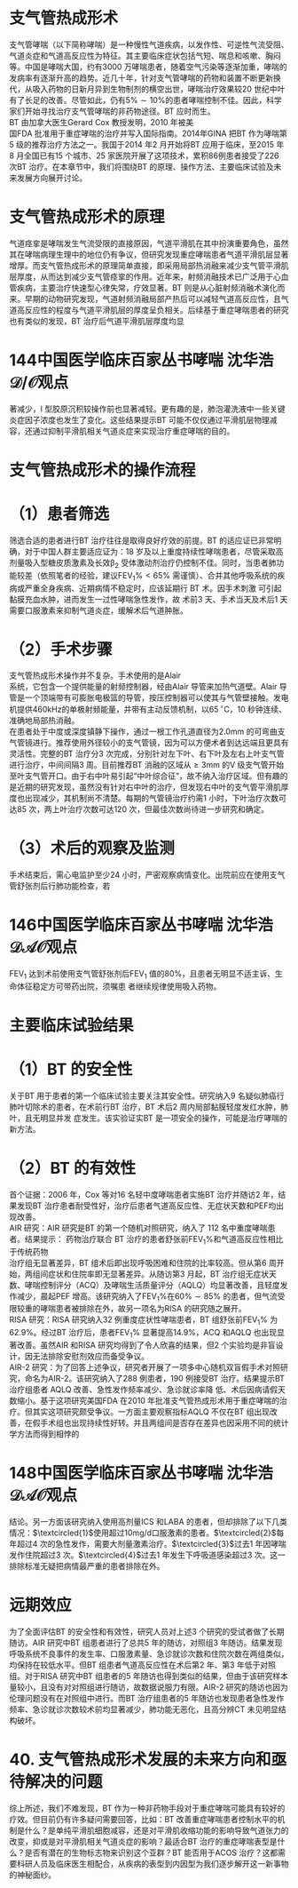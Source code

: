 # 支气管热成形术  
支气管哮喘（以下简称哮喘）是一种慢性气道疾病，以发作性、可逆性气流受阻、气道炎症和气道高反应性为特征。其主要临床症状包括气短、喘息和咳嗽、胸闷等。中国是哮喘大国，约有3000 万哮喘患者，随着空气污染等逐渐加重，哮喘的发病率有逐渐升高的趋势。近几十年，针对支气管哮喘的药物和装置不断更新换代，从吸入药物的日新月异到生物制剂的横空出世，哮喘治疗效果较20 世纪中叶有了长足的改善。尽管如此，仍有$5\%\sim10\%$的患者哮喘控制不佳。因此，科学家们开始寻找治疗支气管哮喘的非药物途径。BT 应时而生。  
BT 由加拿大医生Gerard Cox 教授发明，2010 年被美  
国FDA 批准用于重症哮喘的治疗并写入国际指南。2014年GINA 把BT 作为哮喘第5 级的推荐治疗方法之一。我国于2014 年2 月开始将BT 应用于临床，至2015 年8 月全国已有15 个城市、25 家医院开展了这项技术，累积86例患者接受了226 次BT 治疗。在本章节中，我们将围绕BT 的原理、操作方法、主要临床试验及未来发展方向展开讨论。  
#  支气管热成形术的原理  
气道痉挛是哮喘发生气流受限的直接原因，气道平滑肌在其中扮演重要角色，虽然其在哮喘病理生理中的地位仍有争议，但研究发现重症哮喘患者气道平滑肌层显著增厚。而支气管热成形术的原理简单直接，即采用局部热消融来减少支气管平滑肌层厚度，从而达到减少支气管痉挛的作用。近年来，射频消融技术已广泛用于心血管疾病，主要治疗快速型心律失常，疗效显著。BT 则是从心脏射频消融术演化而来。早期的动物研究发现，气道射频消融局部产热后可以减轻气道高反应性，且气道高反应性的程度与气道平滑肌层的厚度呈负相关。后续基于重症哮喘患者的研究也有类似的发现，BT 治疗后气道平滑肌层厚度均显  
# 144中国医学临床百家丛书哮喘  沈华浩  ${\mathcal{D}}/{\mathcal{O}}$观点  
著减少，I 型胶原沉积较操作前也显著减轻。更有趣的是，肺泡灌洗液中一些关键炎症因子浓度也发生了变化。这些结果提示BT 可能不仅仅通过平滑肌层物理减容，还通过抑制平滑肌相关气道炎症来实现治疗重症哮喘的目的。  
#  支气管热成形术的操作流程  
# （1）患者筛选  
筛选合适的患者进行BT 治疗往往是取得良好疗效的前提。BT 的适应证已非常明确，对于中国人群主要适应证为：18 岁及以上重度持续性哮喘患者，尽管采取高剂量吸入型糖皮质激素及长效$\upbeta_{2}$ 受体激动剂治疗仍控制不佳。同时，当患者肺功能较差（依照笔者的经验，建议$\mathrm{FEV}_{1}\%$$<65\%$ 需谨慎）、合并其他呼吸系统的疾病或严重全身疾病、近期病情不稳定时，应该延期行 BT  术。因手术刺激 可引起黏膜充血水肿，进而发生一过性哮喘急性发作，故 术前3 天、手术当天及术后1 天需要口服激素来抑制气道炎症，缓解术后气道肿胀。  
# （2）手术步骤  
支气管热成形术操作并不复杂。手术使用的是Alair  
系统，它包含一个提供能量的射频控制器，经由Alair 导管来加热气道壁。Alair 导管是一个顶端带有可膨胀电极篮的导管，按压控制器可以使其与气管壁接触。发电机提供$460\mathrm{kHz}$的单极射频能量，并带有主动反馈机制，以$65\,^{\circ}\mathrm{C}$，10 秒钟连续、准确地局部热消融。  
在患者处于中度或深度镇静下操作，通过一根工作孔道直径为$2.0\mathrm{mm}$ 的可弯曲支气管镜进行。推荐使用外径较小的支气管镜，因为可以方便术者到达远端且更具有灵活性。完整的BT 治疗分3 次完成，分别针对左下叶、右下叶及左右上叶支气管进行治疗，中间间隔3 周。目前推荐BT 消融的区域从$\geqslant3\mathrm{mm}$ 的V 级支气管开始至叶支气管开口。由于右中叶易引起“中叶综合征”，故不纳入治疗区域。但有趣的是近期的研究发现，虽然没有针对右中叶的治疗，但发现右中叶的支气管平滑肌厚度也出现减少，其机制尚不清楚。每期的气管镜治疗约需1 小时，下叶治疗次数可达85 次，两上叶治疗次数可达120 次，但最佳次数尚待进一步研究和确定。  
# （3）术后的观察及监测  
手术结束后，需心电监护至少24 小时，严密观察病情变化。出院前应在使用支气管舒张剂后行肺功能检查，若  
# 146中国医学临床百家丛书哮喘  沈华浩  $\mathcal{D A O}$观点  
$\mathrm{FEV}_{1}$ 达到术前使用支气管舒张剂后$\mathrm{FEV}_{1}$ 值的$80\%$，且患者无明显不适主诉、生命体征稳定方可带药出院，须嘱患 者继续规律使用吸入药物。  
#  主要临床试验结果  
# （1）BT 的安全性  
关于BT 用于患者的第一个临床试验主要关注其安全性。研究纳入9 名疑似肺癌行肺叶切除术的患者，在术前行BT 治疗，BT 术后2 周内局部黏膜轻度发红水肿，肺叶，且无明显并发 症发生。该实验证实BT 是一项安全的操作，可能是治疗哮喘的新方法。  
# （2）BT 的有效性  
首个证据：2006 年，Cox 等对16 名轻中度哮喘患者实施BT 治疗并随访2 年，结果发现BT 治疗患者耐受性好，治疗后患者气道高反应性、无症状天数和PEF均出现改善。  
AIR 研究：AIR 研究是BT 的第一个随机对照研究，纳入了 112  名中重度哮喘患者。结果提示： 药物治疗联合 BT 治疗的患者舒张前$\mathrm{FEV}_{1}\%$和气道高反应性相比于传统药物  
治疗组无显著差异，BT 组术后即出现呼吸困难和住院的比率较高。但从第6 周开始，两组间症状和住院率即无显著差异。从随访第3 月起，BT 治疗组无症状天数、哮喘控制评分（ACQ）及哮喘生活质量评分（AQLQ）均显著改善，且轻度发作减少，晨起PEF 增高。该研究纳入了$\mathrm{FEV}_{1}\%$在$60\%\sim85\%$ 的患者，但气流受限较重的哮喘患者被排除在外，故另一项名为RISA 的研究随之展开。  
RISA 研究：RISA 研究纳入32 例重度症状性哮喘患者，BT 组舒张前$\mathrm{FEV}_{1}\%$ 为$62.9\%$。经过BT 治疗后，患者$\mathrm{FEV}_{1}\%$ 显著提高$14.9\%$，ACQ 和AQLQ 也出现显著改善。虽然AIR 和RISA 研究均得到了令人欣喜的结果，但2 个实验均是非盲设计，因无法排除安慰剂效应而备受争议。  
AIR-2 研究：为了回答上述争议，研究者开展了一项多中心随机双盲假手术对照研究，命名为AIR-2。该研究纳入了288 例患者，190 例接受BT 治疗。结果提示BT 治疗组患者 AQLQ  改善、急性发作频率减少、急诊就诊率降 低、术后因病请假天数缩小。基于这项研究美国FDA 在2010 年批准支气管热成形术用于重症哮喘的治疗。但其实这项研究颇受争议。一方面主要观察指标AQLQ 不仅在BT 组出现改善，在假手术组也出现持续性好转。并且两组间是否存在差异也因采用不同的统计学方法而得到相悖的  
# 148中国医学临床百家丛书哮喘  沈华浩  $\mathcal{D A O}$观点  
结论。另一方面该研究纳入使用高剂量ICS 和LABA 的患者，但却排除了以下几类情况：$\textcircled{1}$使用超过$10\mathrm{mg/d}$口服激素的患者。$\textcircled{2}$每年超过4 次的急性发作，需要大剂量激素治疗。$\textcircled{3}$过去1 年因哮喘发作住院超过3 次。$\textcircled{4}$过去1 年发生下呼吸道感染超过3 次。这一排除标准无疑把病情最严重的患者排除在外。  
#  远期效应  
为了全面评估BT 的安全性和有效性，研究人员对上述3 个研究的受试者做了长期随访。AIR 研究中BT 组患者进行了总共5 年的随访，对照组3 年随访。结果发现呼吸系统不良事件的发生率、口服激素量、急诊就诊次数和住院次数在两组类似，均保持在较低水平。但BT 组患者气道高反应性在术后第2 年、第3 年低于对照组。对于RISA 研究中BT 组患者的5 年随访也得到类似的结果，但由于该研究样本量较小，且没有对对照组进行随访，故数据说服力有限。AIR-2 研究的随访也因为伦理问题没有在对照组中进行。而BT 治疗组患者的5 年随访也发现患者急性发作频率、急诊就诊次数较术前均显著减少，肺功能无恶化，且高分辨CT 未见明显结构破坏。  
# 40. 支气管热成形术发展的未来方向和亟待解决的问题  
综上所述，我们不难发现，BT 作为一种非药物手段对于重症哮喘可能具有较好的疗效。但目前仍有许多疑问需要回答，比如：BT 改善重症哮喘患者控制水平的机制是什么？是单纯平滑肌细胞减容，还是对平滑肌收缩功能的影响导致气道张力的改变，抑或是对平滑肌相关气道炎症的影响？最适合BT 治疗的重症哮喘表型是什么？是否有潜在的生物标志物来识别这个亚群？BT 能否用于ACOS 治疗？这都需要科研人员及临床医生相配合，从疾病的表型到内因型为我们逐步解开这一新事物的神秘面纱。  
